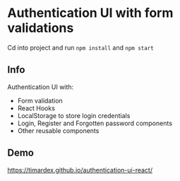 # Authentication UI with form validations
Cd into project and run `npm install` and `npm start`

## Info
Authentication UI with:
- Form validation
- React Hooks
- LocalStorage to store login credentials
- Login, Register and Forgotten password components
- Other reusable components

## Demo 
https://timardex.github.io/authentication-ui-react/
